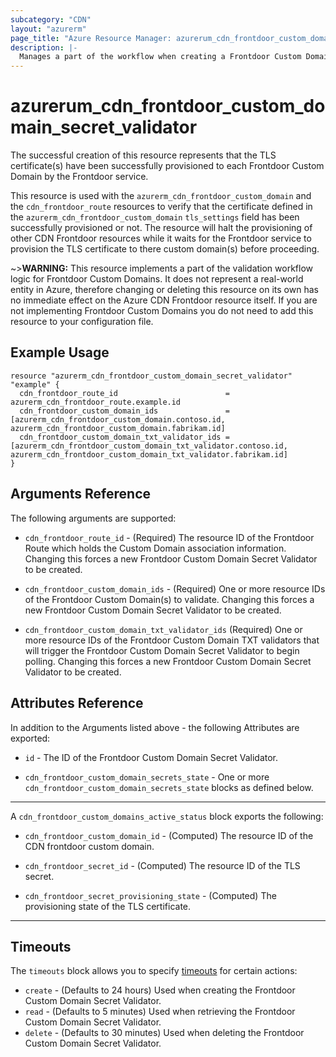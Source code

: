 ```yaml
---
subcategory: "CDN"
layout: "azurerm"
page_title: "Azure Resource Manager: azurerum_cdn_frontdoor_custom_domain_secret_validator"
description: |-
  Manages a part of the workflow when creating a Frontdoor Custom Domain.
---
```


# azurerum_cdn_frontdoor_custom_domain_secret_validator

The successful creation of this resource represents that the TLS certificate(s) have been successfully provisioned to each Frontdoor Custom Domain by the Frontdoor service.

This resource is used with the `azurerm_cdn_frontdoor_custom_domain` and the `cdn_frontdoor_route` resources to verify that the certificate defined in the `azurerm_cdn_frontdoor_custom_domain` `tls_settings` field has been successfully provisioned or not. The resource will halt the provisioning of other CDN Frontdoor resources while it waits for the Frontdoor service to provision the TLS certificate to there custom domain(s) before proceeding.

~>**WARNING:** This resource implements a part of the validation workflow logic for Frontdoor Custom Domains. It does not represent a real-world entity in Azure, therefore changing or deleting this resource on its own has no immediate effect on the Azure CDN Frontdoor resource itself. If you are not implementing Frontdoor Custom Domains you do not need to add this resource to your configuration file.

## Example Usage

```hcl
resource "azurerm_cdn_frontdoor_custom_domain_secret_validator" "example" {
  cdn_frontdoor_route_id                        = azurerm_cdn_frontdoor_route.example.id
  cdn_frontdoor_custom_domain_ids               = [azurerm_cdn_frontdoor_custom_domain.contoso.id, azurerm_cdn_frontdoor_custom_domain.fabrikam.id]
  cdn_frontdoor_custom_domain_txt_validator_ids = [azurerm_cdn_frontdoor_custom_domain_txt_validator.contoso.id, azurerm_cdn_frontdoor_custom_domain_txt_validator.fabrikam.id]
}
```

## Arguments Reference

The following arguments are supported:

* `cdn_frontdoor_route_id` - (Required) The resource ID of the Frontdoor Route which holds the Custom Domain association information. Changing this forces a new Frontdoor Custom Domain Secret Validator to be created.

* `cdn_frontdoor_custom_domain_ids` - (Required) One or more resource IDs of the Frontdoor Custom Domain(s) to validate. Changing this forces a new Frontdoor Custom Domain Secret Validator to be created.

* `cdn_frontdoor_custom_domain_txt_validator_ids` (Required) One or more resource IDs of the Frontdoor Custom Domain TXT validators that will trigger the Frontdoor Custom Domain Secret Validator to begin polling. Changing this forces a new Frontdoor Custom Domain Secret Validator to be created.

## Attributes Reference

In addition to the Arguments listed above - the following Attributes are exported:

* `id` - The ID of the Frontdoor Custom Domain Secret Validator.

* `cdn_frontdoor_custom_domain_secrets_state` - One or more `cdn_frontdoor_custom_domain_secrets_state` blocks as defined below.

---
A `cdn_frontdoor_custom_domains_active_status` block exports the following:

* `cdn_frontdoor_custom_domain_id` - (Computed) The resource ID of the CDN frontdoor custom domain.

* `cdn_frontdoor_secret_id` - (Computed) The resource ID of the TLS secret.

* `cdn_frontdoor_secret_provisioning_state` - (Computed) The provisioning state of the TLS certificate.

---

## Timeouts

The `timeouts` block allows you to specify [timeouts](https://www.terraform.io/docs/configuration/resources.html#timeouts) for certain actions:

* `create` - (Defaults to 24 hours) Used when creating the Frontdoor Custom Domain Secret Validator.
* `read` - (Defaults to 5 minutes) Used when retrieving the Frontdoor Custom Domain Secret Validator.
* `delete` - (Defaults to 30 minutes) Used when deleting the Frontdoor Custom Domain Secret Validator.
